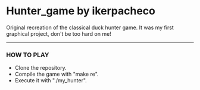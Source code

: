 # Hunter_game by ikerpacheco

Original recreation of the classical duck hunter game. It was my first graphical project, don't be too hard on me!

---------------------

### HOW TO PLAY

- Clone the repository.
- Compile the game with "make re".
- Execute it with "./my_hunter".
